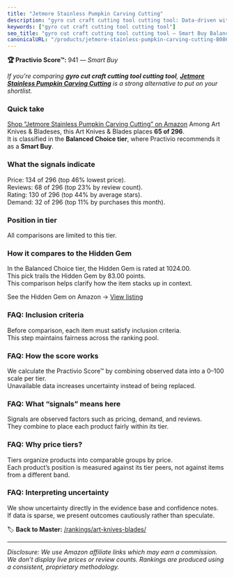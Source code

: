 ```yaml
---
title: "Jetmore Stainless Pumpkin Carving Cutting"
description: "gyro cut craft cutting tool cutting tool: Data-driven within Balanced Choice ranking using the Practivio Score™. Positioned by quality, value, demand, findabil…"
keywords: ["gyro cut craft cutting tool cutting tool"]
seo_title: "gyro cut craft cutting tool cutting tool — Smart Buy Balanced Choice (2025)"
canonicalURL: "/products/jetmore-stainless-pumpkin-carving-cutting-B086DNBN9L/"
---
```


**🏆 Practivio Score™:** 941 — _Smart Buy_


*If you're comparing **gyro cut craft cutting tool cutting tool**, **[Jetmore Stainless Pumpkin Carving Cutting](https://www.amazon.com/dp/B086DNBN9L?tag=practivio-20)** is a strong alternative to put on your shortlist.*
### Quick take
[Shop “Jetmore Stainless Pumpkin Carving Cutting” on Amazon](https://www.amazon.com/dp/B086DNBN9L?tag=practivio-20)
Among Art Knives & Bladeses, this Art Knives & Blades places **65 of 296**.  
It is classified in the **Balanced Choice tier**, where Practivio recommends it as a **Smart Buy**.

### What the signals indicate
Price: 134 of 296 (top 46% lowest price).  
Reviews: 68 of 296 (top 23% by review count).  
Rating: 130 of 296 (top 44% by average stars).  
Demand: 32 of 296 (top 11% by purchases this month).

### Position in tier
All comparisons are limited to this tier.

### How it compares to the Hidden Gem
In the Balanced Choice tier, the Hidden Gem is rated at 1024.00.  
This pick trails the Hidden Gem by 83.00 points.  
This comparison helps clarify how the item stacks up in context.  

See the Hidden Gem on Amazon → [View listing](https://www.amazon.com/dp/B075NYWF5P?tag=practivio-20)

### FAQ: Inclusion criteria
Before comparison, each item must satisfy inclusion criteria.  
This step maintains fairness across the ranking pool.

### FAQ: How the score works
We calculate the Practivio Score™ by combining observed data into a 0–100 scale per tier.  
Unavailable data increases uncertainty instead of being replaced.

### FAQ: What “signals” means here
Signals are observed factors such as pricing, demand, and reviews.  
They combine to place each product fairly within its tier.

### FAQ: Why price tiers?
Tiers organize products into comparable groups by price.  
Each product’s position is measured against its tier peers, not against items from a different band.

### FAQ: Interpreting uncertainty
We show uncertainty directly in the evidence base and confidence notes.  
If data is sparse, we present outcomes cautiously rather than speculate.


🏷️ **Back to Master:** [/rankings/art-knives-blades/](/rankings/art-knives-blades/)

---
_Disclosure: We use Amazon affiliate links which may earn a commission. We don’t display live prices or review counts. Rankings are produced using a consistent, proprietary methodology._
